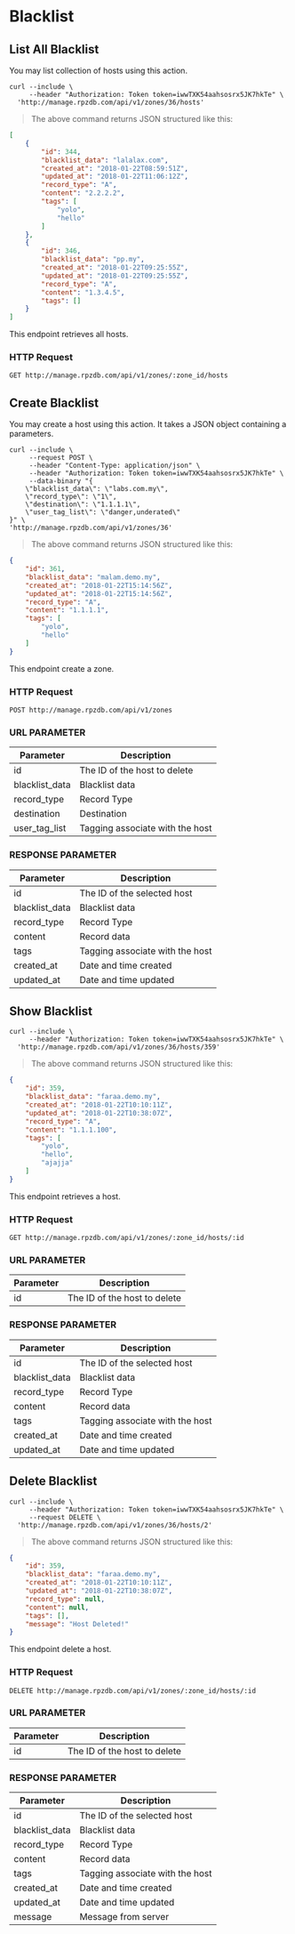 # Blacklist

## List All Blacklist
You may list collection of hosts using this action.


```shell
curl --include \
     --header "Authorization: Token token=iwwTXK54aahsosrx5JK7hkTe" \
  'http://manage.rpzdb.com/api/v1/zones/36/hosts'
```

> The above command returns JSON structured like this:

```json
[
    {
        "id": 344,
        "blacklist_data": "lalalax.com",
        "created_at": "2018-01-22T08:59:51Z",
        "updated_at": "2018-01-22T11:06:12Z",
        "record_type": "A",
        "content": "2.2.2.2",
        "tags": [
            "yolo",
            "hello"
        ]
    },
    {
        "id": 346,
        "blacklist_data": "pp.my",
        "created_at": "2018-01-22T09:25:55Z",
        "updated_at": "2018-01-22T09:25:55Z",
        "record_type": "A",
        "content": "1.3.4.5",
        "tags": []
    }
]
```

This endpoint retrieves all hosts.

### HTTP Request

`GET http://manage.rpzdb.com/api/v1/zones/:zone_id/hosts`

## Create Blacklist

You may create a host using this action. It takes a JSON object containing a parameters.

```shell
curl --include \
     --request POST \
     --header "Content-Type: application/json" \
     --header "Authorization: Token token=iwwTXK54aahsosrx5JK7hkTe" \
     --data-binary "{
    \"blacklist_data\": \"labs.com.my\",
    \"record_type\": \"1\",
    \"destination\": \"1.1.1.1\",
    \"user_tag_list\": \"danger,underated\"
}" \
'http://manage.rpzdb.com/api/v1/zones/36'
```

> The above command returns JSON structured like this:

```json
{
    "id": 361,
    "blacklist_data": "malam.demo.my",
    "created_at": "2018-01-22T15:14:56Z",
    "updated_at": "2018-01-22T15:14:56Z",
    "record_type": "A",
    "content": "1.1.1.1",
    "tags": [
        "yolo",
        "hello"
    ]
}
```

This endpoint create a zone.

### HTTP Request

`POST http://manage.rpzdb.com/api/v1/zones`

### URL PARAMETER

Parameter | Description
--------- | -----------
id | The ID of the host to delete
blacklist_data | Blacklist data
record_type | Record Type
destination | Destination
user_tag_list | Tagging associate with the host
### RESPONSE PARAMETER
Parameter | Description
--------- | -----------
id | The ID of the selected host
blacklist_data | Blacklist data
record_type | Record Type
content | Record data
tags | Tagging associate with the host
created_at | Date and time created
updated_at |  Date and time updated


## Show Blacklist


```shell
curl --include \
     --header "Authorization: Token token=iwwTXK54aahsosrx5JK7hkTe" \
  'http://manage.rpzdb.com/api/v1/zones/36/hosts/359'
```


> The above command returns JSON structured like this:

```json
{
    "id": 359,
    "blacklist_data": "faraa.demo.my",
    "created_at": "2018-01-22T10:10:11Z",
    "updated_at": "2018-01-22T10:38:07Z",
    "record_type": "A",
    "content": "1.1.1.100",
    "tags": [
        "yolo",
        "hello",
        "ajajja"
    ]
}
```

This endpoint retrieves a host.

### HTTP Request

`GET http://manage.rpzdb.com/api/v1/zones/:zone_id/hosts/:id`

### URL PARAMETER

Parameter | Description
--------- | -----------
id | The ID of the host to delete

### RESPONSE PARAMETER
Parameter | Description
--------- | -----------
id | The ID of the selected host
blacklist_data | Blacklist data
record_type | Record Type
content | Record data
tags | Tagging associate with the host
created_at | Date and time created
updated_at |  Date and time updated

## Delete Blacklist
```shell
curl --include \
     --header "Authorization: Token token=iwwTXK54aahsosrx5JK7hkTe" \
     --request DELETE \
  'http://manage.rpzdb.com/api/v1/zones/36/hosts/2'
```


> The above command returns JSON structured like this:

```json
{
    "id": 359,
    "blacklist_data": "faraa.demo.my",
    "created_at": "2018-01-22T10:10:11Z",
    "updated_at": "2018-01-22T10:38:07Z",
    "record_type": null,
    "content": null,
    "tags": [],
    "message": "Host Deleted!"
}
```

This endpoint delete a host.


### HTTP Request

`DELETE http://manage.rpzdb.com/api/v1/zones/:zone_id/hosts/:id`

### URL PARAMETER

Parameter | Description
--------- | -----------
id | The ID of the host to delete

### RESPONSE PARAMETER
Parameter | Description
--------- | -----------
id | The ID of the selected host
blacklist_data | Blacklist data
record_type | Record Type
content | Record data
tags | Tagging associate with the host
created_at | Date and time created
updated_at |  Date and time updated
message | Message from server

